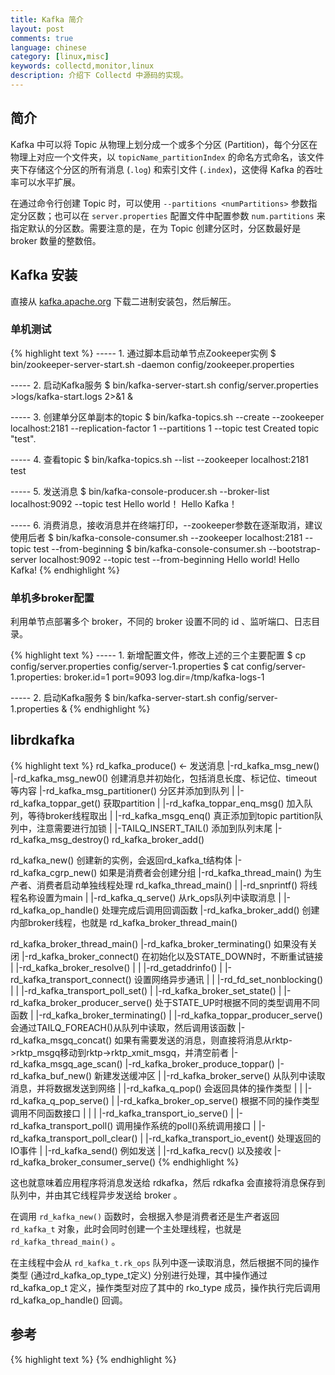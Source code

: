 ```yaml
---
title: Kafka 简介
layout: post
comments: true
language: chinese
category: [linux,misc]
keywords: collectd,monitor,linux
description: 介绍下 Collectd 中源码的实现。
---
```



<!-- more -->

## 简介

Kafka 中可以将 Topic 从物理上划分成一个或多个分区 (Partition)，每个分区在物理上对应一个文件夹，以 ```topicName_partitionIndex``` 的命名方式命名，该文件夹下存储这个分区的所有消息 (```.log```) 和索引文件 (```.index```)，这使得 Kafka 的吞吐率可以水平扩展。

在通过命令行创建 Topic 时，可以使用 ```--partitions <numPartitions>``` 参数指定分区数；也可以在 ```server.properties``` 配置文件中配置参数 ```num.partitions``` 来指定默认的分区数。需要注意的是，在为 Topic 创建分区时，分区数最好是 broker 数量的整数倍。

## Kafka 安装

直接从 [kafka.apache.org](http://kafka.apache.org/downloads.html) 下载二进制安装包，然后解压。

### 单机测试

{% highlight text %}
----- 1. 通过脚本启动单节点Zookeeper实例
$ bin/zookeeper-server-start.sh -daemon config/zookeeper.properties

----- 2. 启动Kafka服务
$ bin/kafka-server-start.sh config/server.properties >logs/kafka-start.logs 2>&1 &

----- 3. 创建单分区单副本的topic
$ bin/kafka-topics.sh --create --zookeeper localhost:2181 --replication-factor 1 --partitions 1 --topic test
Created topic "test".

----- 4. 查看topic
$ bin/kafka-topics.sh --list --zookeeper localhost:2181
test

----- 5. 发送消息
$ bin/kafka-console-producer.sh --broker-list localhost:9092 --topic test
Hello world！
Hello Kafka！

----- 6. 消费消息，接收消息并在终端打印，--zookeeper参数在逐渐取消，建议使用后者
$ bin/kafka-console-consumer.sh --zookeeper localhost:2181 --topic test --from-beginning
$ bin/kafka-console-consumer.sh --bootstrap-server localhost:9092 --topic test --from-beginning
Hello world!
Hello Kafka!
{% endhighlight %}

### 单机多broker配置

利用单节点部署多个 broker，不同的 broker 设置不同的 id 、监听端口、日志目录。

{% highlight text %}
----- 1. 新增配置文件，修改上述的三个主要配置
$ cp config/server.properties config/server-1.properties
$ cat config/server-1.properties:
    broker.id=1
    port=9093
    log.dir=/tmp/kafka-logs-1

----- 2. 启动Kafka服务
$ bin/kafka-server-start.sh config/server-1.properties &
{% endhighlight %}

## librdkafka


<!--
Consumer Group
  多个consumer可以组成一个组，每个消息只能被组中的一个consumer消费，如果想一个消息可以被多个consumer消费的话，那么这些consumer必须在不同的组。
消息状态
  消息的状态被保存在consumer中，broker不会关心哪个消息被消费了被谁消费了，只记录一个offset值（指向partition中下一个要被消费的消息位置），这就意味着如果consumer处理不好的话，broker上的一个消息可能会被消费多次。
    消息有效期：Kafka会长久保留其中的消息，以便consumer可以多次消费，当然其中很多细节是可配置的。
    批量发送：Kafka支持以消息集合为单位进行批量发送，以提高push效率。
    push-and-pull : Kafka中的Producer和consumer采用的是push-and-pull模式，即Producer只管向broker push消息，consumer只管从broker pull消息，两者对消息的生产和消费是异步的。
    负载均衡方面： Kafka提供了一个 metadata API来管理broker之间的负载（对Kafka0.8.x而言，对于0.7.x主要靠zookeeper来实现负载均衡）。
    同步异步：Producer采用异步push方式，极大提高Kafka系统的吞吐率（可以通过参数控制是采用同步还是异步方式）。
Partition (分区)
  一个Topic下可以有多个Partition，Kafka的broker端支持消息分区，Producer可以决定把消息发到哪个分区，在一个分区中消息的顺序就是Producer发送消息的顺序。

librdkafka 用 mklove 编译。

代码运行流程如下

rd_kafka_conf_set()
  设置全局配置，配置文件中通过Property配置
rd_kafka_topic_conf_set()
  设置topic配置
rd_kafka_brokers_add()
  设置broker地址，也就是bootstrap broker，启动向broker发送消息的线程
rd_kafka_new()
  将上述的conf作为参数，启动kafka主线程，也就是rd_kafka_thread_main()函数

rd_kafka_topic_new建topic

rd_kafka_produce使用本函数发送消息

rd_kafka_poll调用回调函数

还是看发送一条消息的过程

#define HAVE_LIBRDKAFKA_LOG_CB 1
#undef HAVE_LIBRDKAFKA_LOGGER

新版本使用 rd_kafka_conf_set_log_cb() 替换了 rd_kafka_set_logger() 接口。

简单来说，应用线程向队列扔消息，librdkafka启动的线程负责从队列里取消息并向kafka broker发送消息。

src/rdkafka_transport.c 调用操作系统的 poll() 接口。
-->

<!--
rd_kafka_replyq_enq()
 |-rd_kafka_q_enq()
-->

{% highlight text %}
rd_kafka_produce()                      ← 发送消息
 |-rd_kafka_msg_new()
   |-rd_kafka_msg_new0() 创建消息并初始化，包括消息长度、标记位、timeout等内容
   |-rd_kafka_msg_partitioner() 分区并添加到队列
   | |-rd_kafka_toppar_get() 获取partition
   | |-rd_kafka_toppar_enq_msg() 加入队列，等待broker线程取出
   |   |-rd_kafka_msgq_enq() 真正添加到topic partition队列中，注意需要进行加锁
   |     |-TAILQ_INSERT_TAIL() 添加到队列末尾
   |-rd_kafka_msg_destroy()
rd_kafka_broker_add()

rd_kafka_new() 创建新的实例，会返回rd_kafka_t结构体
 |-rd_kafka_cgrp_new() 如果是消费者会创建分组
 |-rd_kafka_thread_main() 为生产者、消费者启动单独线程处理 rd_kafka_thread_main()
 | |-rd_snprintf() 将线程名称设置为main
 | |-rd_kafka_q_serve() 从rk_ops队列中读取消息
 |   |-rd_kafka_op_handle() 处理完成后调用回调函数
 |-rd_kafka_broker_add() 创建内部broker线程，也就是 rd_kafka_broker_thread_main()

rd_kafka_broker_thread_main()
 |-rd_kafka_broker_terminating() 如果没有关闭
 |-rd_kafka_broker_connect() 在初始化以及STATE_DOWN时，不断重试链接
 | |-rd_kafka_broker_resolve()
 | | |-rd_getaddrinfo()
 | |-rd_kafka_transport_connect() 设置网络异步通讯
 | | |-rd_fd_set_nonblocking()
 | | |-rd_kafka_transport_poll_set()
 | |-rd_kafka_broker_set_state()
 |
 |-rd_kafka_broker_producer_serve() 处于STATE_UP时根据不同的类型调用不同函数
 | |-rd_kafka_broker_terminating()
 | |-rd_kafka_toppar_producer_serve() 会通过TAILQ_FOREACH()从队列中读取，然后调用该函数
     |-rd_kafka_msgq_concat() 如果有需要发送的消息，则直接将消息从rktp->rktp_msgq移动到rktp->rktp_xmit_msgq，并清空前者
     |-rd_kafka_msgq_age_scan()
  |-rd_kafka_broker_produce_toppar()
    |-rd_kafka_buf_new() 新建发送缓冲区
 | |-rd_kafka_broker_serve() 从队列中读取消息，并将数据发送到网络
 |   |-rd_kafka_q_pop() 会返回具体的操作类型
 |   | |-rd_kafka_q_pop_serve()
 |   |-rd_kafka_broker_op_serve() 根据不同的操作类型调用不同函数接口
 |   |
 |   |-rd_kafka_transport_io_serve()
 |     |-rd_kafka_transport_poll() 调用操作系统的poll()系统调用接口
 |     |-rd_kafka_transport_poll_clear()
 |     |-rd_kafka_transport_io_event() 处理返回的IO事件
 |       |-rd_kafka_send() 例如发送
 |       |-rd_kafka_recv() 以及接收
 |-rd_kafka_broker_consumer_serve()
{% endhighlight %}

这也就意味着应用程序将消息发送给 rdkafka，然后 rdkafka 会直接将消息保存到队列中，并由其它线程异步发送给 broker 。

在调用 ```rd_kafka_new()``` 函数时，会根据入参是消费者还是生产者返回 ```rd_kafka_t``` 对象，此时会同时创建一个主处理线程，也就是 ```rd_kafka_thread_main()``` 。

在主线程中会从 ```rd_kafka_t.rk_ops``` 队列中逐一读取消息，然后根据不同的操作类型 (通过rd_kafka_op_type_t定义) 分别进行处理，其中操作通过 rd_kafka_op_t 定义，操作类型对应了其中的 rko_type 成员，操作执行完后调用 rd_kafka_op_handle() 回调。

<!--
可以通过 rd_kafka_broker_add() 创建 broker 线程，有如下三种类型：
    RD_KAFKA_CONFIGURED
    根据用户配置，生成的broker线程
    RD_KAFKA_LEARNED
    内部使用的broker线程，主要针对Client Group使用
    RD_KAFKA_INTERNAL
    内部使用的broker线程
-->

## 参考

<!--
http://leaver.me/2015/09/03/kafka%E5%BF%AB%E9%80%9F%E4%B8%8A%E6%89%8B/
Kafka介绍   http://blog.csdn.net/suifeng3051/article/details/48053965
ZeroCPY  https://www.ibm.com/developerworks/linux/library/j-zerocopy/
Kafka failover 机制详解 http://www.cnblogs.com/fxjwind/p/4972244.html
很多不错的图片 http://zqhxuyuan.github.io/2016/01/13/2016-01-13-Kafka-Picture/

http://blog.csdn.net/auwzb/article/details/9665729
http://www.cnblogs.com/xhcqwl/p/3905412.html
http://codingeek.me/2017/04/16/librdkafka%E6%BA%90%E7%A0%81%E5%88%86%E6%9E%90/
-->


{% highlight text %}
{% endhighlight %}
